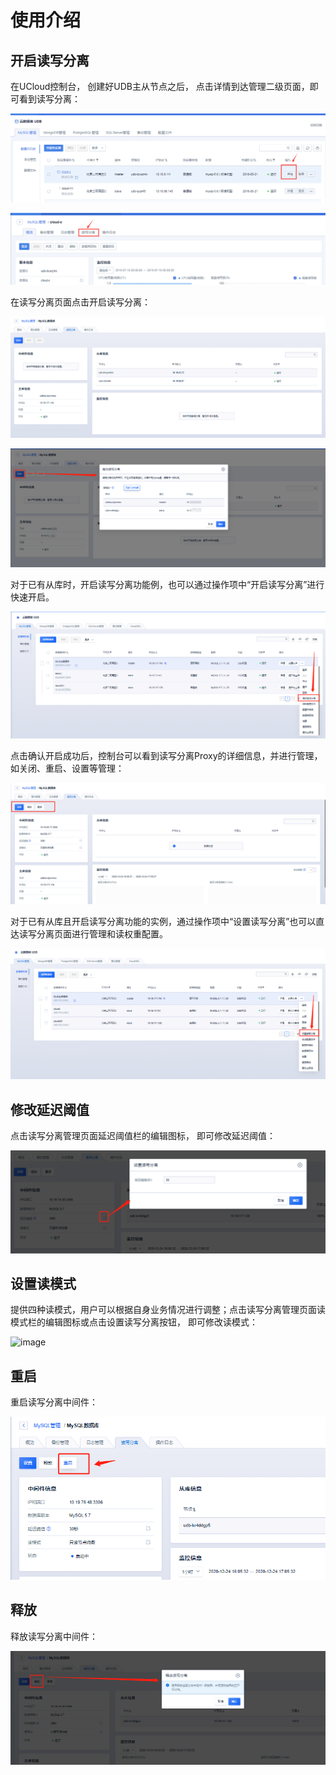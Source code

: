 

# 使用介绍

## 开启读写分离

在UCloud控制台， 创建好UDB主从节点之后， 点击详情到达管理二级页面，即可看到读写分离：

![image](/images/rw001.png)

![image](/images/rw002.png)

在读写分离页面点击开启读写分离：

![image](/images/rwstart1224003.png)

![image](/images/rwstart1224004.png)

对于已有从库时，开启读写分离功能例，也可以通过操作项中“开启读写分离”进行快速开启。

![image](/images/rw1224009.png)

点击确认开启成功后，控制台可以看到读写分离Proxy的详细信息，并进行管理，如关闭、重启、设置等管理：

![image](/images/rw1224010.png)

对于已有从库且开启读写分离功能的实例，通过操作项中“设置读写分离”也可以直达读写分离页面进行管理和读权重配置。

![image](/images/rw1224008.png)

## 修改延迟阈值

点击读写分离管理页面延迟阈值栏的编辑图标， 即可修改延迟阈值：

![image](/images/rw1224007.png)


## 设置读模式

提供四种读模式，用户可以根据自身业务情况进行调整；点击读写分离管理页面读模式栏的编辑图标或点击设置读写分离按钮， 即可修改读模式：

![image](/images/rwstart1224011.png)

## 重启

重启读写分离中间件：

![image](/images/rwrestart1224006.png)

## 释放

释放读写分离中间件：

![image](/images/rwstart1224005.png)
